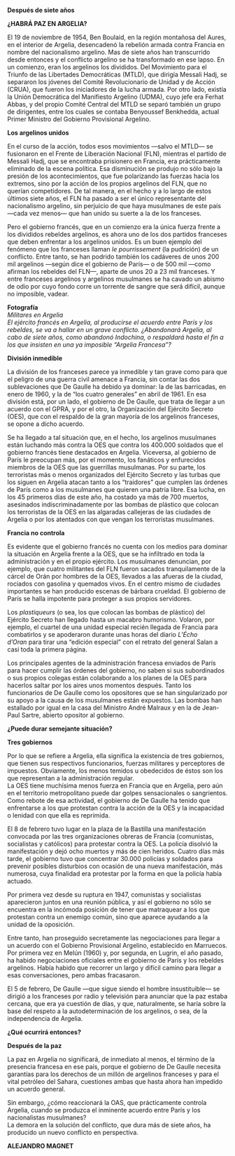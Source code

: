 __Después de siete años__

__¿HABRÁ PAZ EN ARGELIA?__

El 19 de noviembre de 1954, Ben Boulaid, en la región montañosa del Aures, en el interior de Argelia, desencadenó la rebelión armada contra Francia en nombre del nacionalismo argelino\. Mas de siete años han transcurrido desde entonces y el conflicto argelino se ha transformado en ese lapso\. En un comienzo, eran los argelinos los divididos\. Del Movimiento para el Triunfo de las Libertades Democráticas \(MTLD\), que dirigía Messali Hadj, se separaron los jóvenes del Comité Revolucionario de Unidad y de Acción \(CRUA\), que fueron los iniciadores de la lucha armada\. Por otro lado, existía la Unión Democrática del Manifiesto Argelino \(UDMA\), cuyo jefe era Ferhat Abbas, y del propio Comité Central del MTLD se separó también un grupo de dirigentes, entre los cuales se contaba Benyoussef Benkhedda, actual Primer Ministro del Gobierno Provisional Argelino\.

__Los argelinos unidos__

En el curso de la acción, todos esos movimientos —salvo el MTLD— se fusionaron en el Frente de Liberación Nacional \(FLN\), mientras el partido de Messali Hadj, que se encontraba prisionero en Francia, era prácticamente eliminado de la escena política\. Esa disminución se produjo no sólo bajo la presión de los acontecimientos, que fue polarizando las fuerzas hacia los extremos, sino por la acción de los propios argelinos del FLN, que no querían competidores\. De tal manera, en el hecho y a lo largo de estos últimos siete años, el FLN ha pasado a ser el único representante del nacionalismo argelino, sin perjuicio de que haya musulmanes de este país —cada vez menos— que han unido su suerte a la de los franceses\.

Pero el gobierno francés, que en un comienzo era la única fuerza frente a los divididos rebeldes argelinos, es ahora uno de los dos partidos franceses que deben enfrentar a los argelinos unidos\. Es un buen ejemplo del fenómeno que los franceses llaman *le pourrissement* \(la pudrición\) de un conflicto\. Entre tanto, se han podrido también los cadáveres de unos 200 mil argelinos —según dice el gobierno de París— o de 500 mil —como afirman los rebeldes del FLN—, aparte de unos 20 a 23 mil franceses\. Y entre franceses argelinos y argelinos musulmanes se ha cavado un abismo de odio por cuyo fondo corre un torrente de sangre que será difícil, aunque no imposible, vadear\.

__Fotografía__  
*Militares en Argelia*  
*El ejército francés en Argelia, al producirse el acuerdo entre París y los rebeldes, se va a hallar en un grave conflicto\. ¿Abandonará Argelia, al cabo de siete años, como abandonó Indochina, o respaldará hasta el fin a los que insisten en una ya imposible “Argelia Francesa”?*

__División inmedible__

La división de los franceses parece ya inmedible y tan grave como para que el peligro de una guerra civil amenace a Francia, sin contar las dos sublevaciones que De Gaulle ha debido ya dominar: la de las barricadas, en enero de 1960, y la de “los cuatro generales” en abril de 1961\. En esa división está, por un lado, el gobierno de De Gaulle, que trata de llegar a un acuerdo con el GPRA, y por el otro, la Organización del Ejército Secreto \(OES\), que con el respaldo de la gran mayoría de los argelinos franceses, se opone a dicho acuerdo\.

Se ha llegado a tal situación que, en el hecho, los argelinos musulmanes están luchando más contra la OES que contra los 400\.000 soldados que el gobierno francés tiene destacados en Argelia\. Viceversa, al gobierno de París le preocupan más, por el momento, los fanáticos y enfurecidos miembros de la OES que las guerrillas musulmanas\. Por su parte, los terroristas más o menos organizados del Ejército Secreto y las turbas que los siguen en Argelia atacan tanto a los “traidores” que cumplen las órdenes de París como a los musulmanes que quieren una patria libre\. Esa lucha, en los 45 primeros días de este año, ha costado ya más de 700 muertos, asesinados indiscriminadamente por las bombas de plástico que colocan los terroristas de la OES en las algaradas callejeras de las ciudades de Argelia o por los atentados con que vengan los terroristas musulmanes\.

__Francia no controla__

Es evidente que el gobierno francés no cuenta con los medios para dominar la situación en Argelia frente a la OES, que se ha infiltrado en toda la administración y en el propio ejército\. Los musulmanes denuncian, por ejemplo, que cuatro militantes del FLN fueron sacados tranquilamente de la cárcel de Orán por hombres de la OES, llevados a las afueras de la ciudad, rociados con gasolina y quemados vivos\. En el centro mismo de ciudades importantes se han producido escenas de bárbara crueldad\. El gobierno de París se halla impotente para proteger a sus propios servidores\.

Los *plastiqueurs* \(o sea, los que colocan las bombas de plástico\) del Ejército Secreto han llegado hasta un macabro humorismo\. Volaron, por ejemplo, el cuartel de una unidad especial recién llegada de Francia para combatirlos y se apoderaron durante unas horas del diario *L’Écho d’Oran* para tirar una “edición especial” con el retrato del general Salan a casi toda la primera página\.

Los principales agentes de la administración francesa enviados de París para hacer cumplir las órdenes del gobierno, no saben si sus subordinados o sus propios colegas están colaborando a los planes de la OES para hacerlos saltar por los aires unos momentos después\. Tanto los funcionarios de De Gaulle como los opositores que se han singularizado por su apoyo a la causa de los musulmanes están expuestos\. Las bombas han estallado por igual en la casa del Ministro André Malraux y en la de Jean\-Paul Sartre, abierto opositor al gobierno\.

__¿Puede durar semejante situación?__

__Tres gobiernos__

Por lo que se refiere a Argelia, ella significa la existencia de tres gobiernos, que tienen sus respectivos funcionarios, fuerzas militares y perceptores de impuestos\. Obviamente, los menos temidos u obedecidos de éstos son los que representan a la administración regular\.  
La OES tiene muchísima menos fuerza en Francia que en Argelia, pero aún en el territorio metropolitano puede dar golpes sensacionales o sangrientos\. Como rebote de esa actividad, el gobierno de De Gaulle ha tenido que enfrentarse a los que protestan contra la acción de la OES y la incapacidad o lenidad con que ella es reprimida\.

El 8 de febrero tuvo lugar en la plaza de la Bastilla una manifestación convocada por las tres organizaciones obreras de Francia \(comunistas, socialistas y católicos\) para protestar contra la OES\. La policía disolvió la manifestación y dejó ocho muertos y más de cien heridos\. Cuatro días más tarde, el gobierno tuvo que concentrar 30\.000 policías y soldados para prevenir posibles disturbios con ocasión de una nueva manifestación, más numerosa, cuya finalidad era protestar por la forma en que la policía había actuado\.

Por primera vez desde su ruptura en 1947, comunistas y socialistas aparecieron juntos en una reunión pública, y así el gobierno no sólo se encuentra en la incómoda posición de tener que matraquear a los que protestan contra un enemigo común, sino que aparece ayudando a la unidad de la oposición\.

Entre tanto, han proseguido secretamente las negociaciones para llegar a un acuerdo con el Gobierno Provisional Argelino, establecido en Marruecos\. Por primera vez en Melún \(1960\) y, por segunda, en Lugrin, el año pasado, ha habido negociaciones oficiales entre el gobierno de París y los rebeldes argelinos\. Había habido que recorrer un largo y difícil camino para llegar a esas conversaciones, pero ambas fracasaron\.

El 5 de febrero, De Gaulle —que sigue siendo el hombre insustituible— se dirigió a los franceses por radio y televisión para anunciar que la paz estaba cercana, que era ya cuestión de días, y que, naturalmente, se haría sobre la base del respeto a la autodeterminación de los argelinos, o sea, de la independencia de Argelia\.

__¿Qué ocurrirá entonces?__

__Después de la paz__

La paz en Argelia no significará, de inmediato al menos, el término de la presencia francesa en ese país, porque el gobierno de De Gaulle necesita garantías para los derechos de un millón de argelinos franceses y para el vital petróleo del Sahara, cuestiones ambas que hasta ahora han impedido un acuerdo general\.

Sin embargo, ¿cómo reaccionará la OAS, que prácticamente controla Argelia, cuando se produzca el inminente acuerdo entre París y los nacionalistas musulmanes?  
La demora en la solución del conflicto, que dura más de siete años, ha producido un nuevo conflicto en perspectiva\.

__ALEJANDRO MAGNET__

